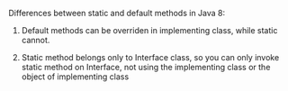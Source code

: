 Differences between static and default methods in Java 8:

1) Default methods can be overriden in implementing class, while static cannot.

2) Static method belongs only to Interface class, so you can only invoke static method on Interface, not using the implementing class or the object of implementing class
